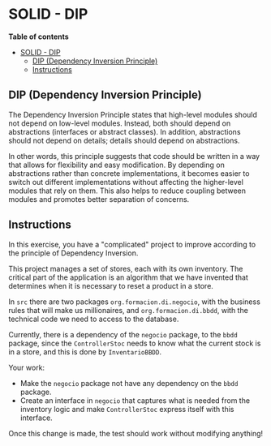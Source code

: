 # SOLID - DIP

**Table of contents**

- [SOLID - DIP](#solid---dip)
  - [DIP (Dependency Inversion Principle)](#dip-dependency-inversion-principle)
  - [Instructions](#instructions)

## DIP (Dependency Inversion Principle)

The Dependency Inversion Principle states that high-level modules should not depend on low-level modules. Instead, both should depend on abstractions (interfaces or abstract classes). In addition, abstractions should not depend on details; details should depend on abstractions.   

In other words, this principle suggests that code should be written in a way that allows for flexibility and easy modification. By depending on abstractions rather than concrete implementations, it becomes easier to switch out different implementations without affecting the higher-level modules that rely on them. This also helps to reduce coupling between modules and promotes better separation of concerns.   

## Instructions

In this exercise, you have a "complicated" project to improve according to the principle of Dependency Inversion.   

This project manages a set of stores, each with its own inventory. The critical part of the application is an algorithm that we have invented that determines when it is necessary to reset a product in a store.   

In ```src``` there are two packages ```org.formacion.di.negocio```, with the business rules that will make us millionaires, and ```org.formacion.di.bbdd```, with the technical code we need to access to the database.   

Currently, there is a dependency of the ```negocio``` package, to the ```bbdd``` package, since the ```ControllerStoc``` needs to know what the current stock is in a store, and this is done by ```InventarioBBDD```.   

Your work:

- Make the ```negocio``` package not have any dependency on the ```bbdd``` package.
- Create an interface in ```negocio``` that captures what is needed from the inventory logic and make ```ControllerStoc``` express itself with this interface.

Once this change is made, the test should work without modifying anything!   
